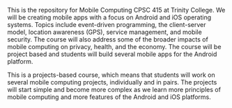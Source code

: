 This is the repository for Mobile Computing CPSC 415 at Trinity College. We will be creating mobile apps with a focus on Android and iOS operating systems. Topics include event-driven programming, the client-server model, location awareness (GPS), service management, and mobile security. The course will also address some of the broader impacts of mobile computing on privacy, health, and the economy. The course will be project based and students will build several mobile apps for the Android platform.

This is a projects-based course, which means that students will work on several mobile computing projects, individually and in pairs. The projects will start simple and become more complex as we learn more principles of mobile computing and more features of the Android and iOS platforms.
